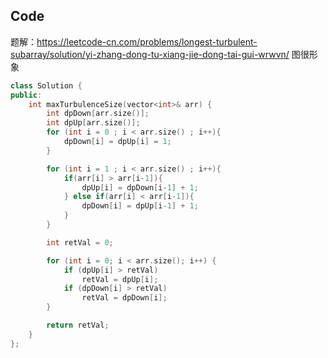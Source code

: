 

## Code

题解：https://leetcode-cn.com/problems/longest-turbulent-subarray/solution/yi-zhang-dong-tu-xiang-jie-dong-tai-gui-wrwvn/
图很形象


```c++
class Solution {
public:
    int maxTurbulenceSize(vector<int>& arr) {
        int dpDown[arr.size()];
        int dpUp[arr.size()];
        for (int i = 0 ; i < arr.size() ; i++){
            dpDown[i] = dpUp[i] = 1;
        }

        for (int i = 1 ; i < arr.size() ; i++){
            if(arr[i] > arr[i-1]){
                dpUp[i] = dpDown[i-1] + 1;
            } else if(arr[i] < arr[i-1]){
                dpDown[i] = dpUp[i-1] + 1;
            }
        }

        int retVal = 0;

        for (int i = 0; i < arr.size(); i++) {
            if (dpUp[i] > retVal)
                retVal = dpUp[i];
            if (dpDown[i] > retVal)
                retVal = dpDown[i];
        }

        return retVal;
    }
};
```

